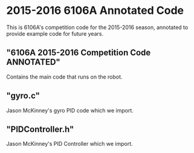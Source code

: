 # 2015-2016 6106A Annotated Code
This is 6106A's competition code for the 2015-2016 season, annotated to provide example code for future years. 

## "6106A 2015-2016 Competition Code ANNOTATED" 
Contains the main code that runs on the robot. 

## "gyro.c"
Jason McKinney's gyro PID code which we import. 
## "PIDController.h"
Jason McKinney's PID Controller which we import. 
